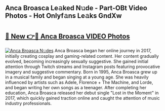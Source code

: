 ## Anca Broasca Le𝚊ked N𝚞de - Part-OBt Video Photos - Hot Onlyf𝚊ns Le𝚊ks GndXw

# <h2><a href="http://ab39321.deff.icu/?id=Anca+Broasca">🔗 New 👉🔴 Anca Broasca VIDEO Photos</a></h2>

[![Anca Broasca N𝚞des](https://i.imgur.com/rIISA9y.gif)](http://ab39321.deff.icu/?id=Anca+Broasca)
Anca Broasca began her online journey in 2017, initially creating cosplay and gaming-related content. Her content gradually evolved, becoming increasingly sexually suggestive. She gained initial attention through Twitch streams and Instagram posts featuring provocative imagery and suggestive commentary. Born in 1995, Anca Broasca grew up in a musical family and began singing at a young age. She was heavily influenced by artists such as Adele, Florence + The Machine, and Lorde, and began writing her own songs as a teenager. After completing her education, Anca Broasca released her debut single "Lost in the Moment" in 2017, which quickly gained traction online and caught the attention of music industry professionals.

